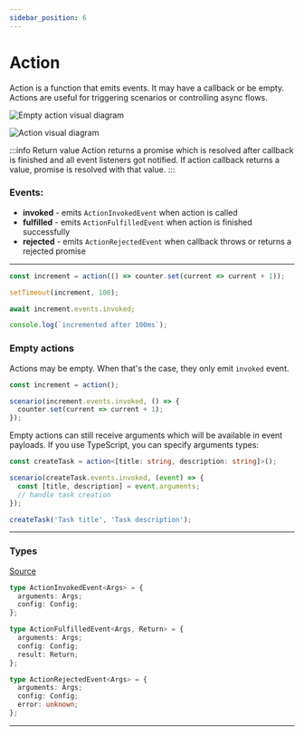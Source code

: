 ```yaml
---
sidebar_position: 6
---
```


# Action

Action is a function that emits events. It may have a callback or be empty.
Actions are useful for triggering scenarios or controlling async flows.

![Empty action visual diagram](/diagrams/EmptyAction.svg "Empty action visual diagram")

![Action visual diagram](/diagrams/Action.svg "Action visual diagram")

:::info Return value
Action returns a promise which is resolved after callback is finished and all event listeners got notified. If action callback returns a value, promise is resolved with that value.
:::

### Events:
  - **invoked** - emits `ActionInvokedEvent` when action is called
  - **fulfilled** - emits `ActionFulfilledEvent` when action is finished successfully
  - **rejected** - emits `ActionRejectedEvent` when callback throws or returns a rejected promise

---

```ts title="Example action"
const increment = action(() => counter.set(current => current + 1));

setTimeout(increment, 100);

await increment.events.invoked;

console.log(`incremented after 100ms`);
```

### Empty actions

Actions may be empty. When that's the case, they only emit `invoked` event.

```ts title="Using empty actions to control scenarios"
const increment = action();

scenario(increment.events.invoked, () => {
  counter.set(current => current + 1);
});
```

Empty actions can still receive arguments which will be available in event payloads.
If you use TypeScript, you can specify arguments types:

```ts title="Passing arguments to an empty action in order to have better control over scenario"
const createTask = action<[title: string, description: string]>();

scenario(createTask.events.invoked, (event) => {
  const [title, description] = event.arguments;
  // handle task creation
});

createTask('Task title', 'Task description');
```

---

### Types

[Source](https://github.com/yuriyyakym/awai/blob/master/src/action/types.ts)

```ts
type ActionInvokedEvent<Args> = {
  arguments: Args;
  config: Config;
};

type ActionFulfilledEvent<Args, Return> = {
  arguments: Args;
  config: Config;
  result: Return;
};

type ActionRejectedEvent<Args> = {
  arguments: Args;
  config: Config;
  error: unknown;
};
```

---
